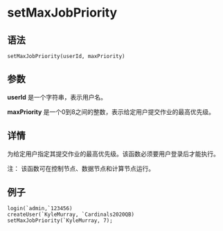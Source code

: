 # setMaxJobPriority

## 语法

`setMaxJobPriority(userId, maxPriority)`

## 参数

**userId** 是一个字符串，表示用户名。

**maxPriority** 是一个0到8之间的整数，表示给定用户提交作业的最高优先级。

## 详情

为给定用户指定其提交作业的最高优先级。该函数必须要用户登录后才能执行。

注： 该函数可在控制节点、数据节点和计算节点运行。

## 例子

```
login(`admin,`123456)
createUser(`KyleMurray, `Cardinals2020QB)
setMaxJobPriority(`KyleMurray, 7);
```

